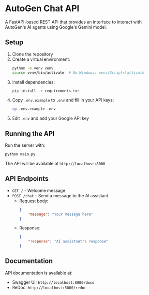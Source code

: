 # AutoGen Chat API

A FastAPI-based REST API that provides an interface to interact with AutoGen's AI agents using Google's Gemini model.

## Setup

1. Clone the repository
2. Create a virtual environment:
   ```bash
   python -m venv venv
   source venv/bin/activate  # On Windows: venv\Scripts\activate
   ```
3. Install dependencies:
   ```bash
   pip install -r requirements.txt
   ```
4. Copy `.env.example` to `.env` and fill in your API keys:
   ```bash
   cp .env.example .env
   ```
5. Edit `.env` and add your Google API key

## Running the API

Run the server with:
```bash
python main.py
```

The API will be available at `http://localhost:8000`

## API Endpoints

- `GET /` - Welcome message
- `POST /chat` - Send a message to the AI assistant
  - Request body:
    ```json
    {
        "message": "Your message here"
    }
    ```
  - Response:
    ```json
    {
        "response": "AI assistant's response"
    }
    ```

## Documentation

API documentation is available at:
- Swagger UI: `http://localhost:8000/docs`
- ReDoc: `http://localhost:8000/redoc` 
